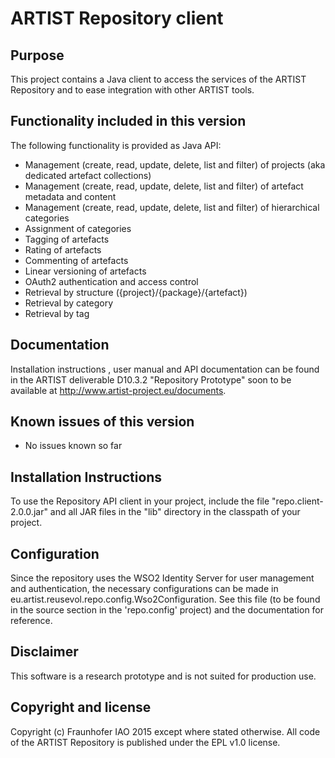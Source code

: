 ARTIST Repository client 
========================

Purpose
-------

This project contains a Java client to access the services of the ARTIST Repository and to ease integration 
with other ARTIST tools. 


Functionality included in this version
--------------------------------------

The following functionality is provided as Java API:

- Management (create, read, update, delete, list and filter) of projects (aka dedicated artefact collections)
- Management (create, read, update, delete, list and filter) of artefact metadata and content
- Management (create, read, update, delete, list and filter) of hierarchical categories
- Assignment of categories
- Tagging of artefacts
- Rating of artefacts
- Commenting of artefacts
- Linear versioning of artefacts
- OAuth2 authentication and access control
- Retrieval by structure ({project}/{package}/{artefact})
- Retrieval by category
- Retrieval by tag


Documentation
-------------

Installation instructions , user manual and API documentation can be found in the ARTIST deliverable D10.3.2 "Repository Prototype" 
soon to be available at http://www.artist-project.eu/documents.


Known issues of this version
----------------------------

- No issues known so far


Installation Instructions
-------------------------

To use the Repository API client in your project, include the file "repo.client-2.0.0.jar" and all JAR
files in the "lib" directory in the classpath of your project.


Configuration
-------------

Since the repository uses the WSO2 Identity Server for user management and authentication, the necessary 
configurations can be made in eu.artist.reusevol.repo.config.Wso2Configuration. See this file (to be found in the
source section in the 'repo.config' project) and the documentation for reference.


Disclaimer
----------

This software is a research prototype and is not suited for production use.


Copyright and license
---------------------

Copyright (c) Fraunhofer IAO 2015 except where stated otherwise.
All code of the ARTIST Repository is published under the EPL v1.0 license.

